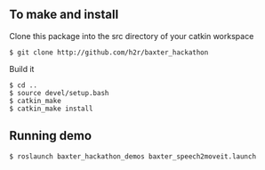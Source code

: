 To make and install
-------------------

Clone this package into the src directory of your catkin workspace

```
$ git clone http://github.com/h2r/baxter_hackathon
```

Build it
```
$ cd .. 
$ source devel/setup.bash
$ catkin_make
$ catkin_make install
```


Running demo
-------------------

```
$ roslaunch baxter_hackathon_demos baxter_speech2moveit.launch

```
